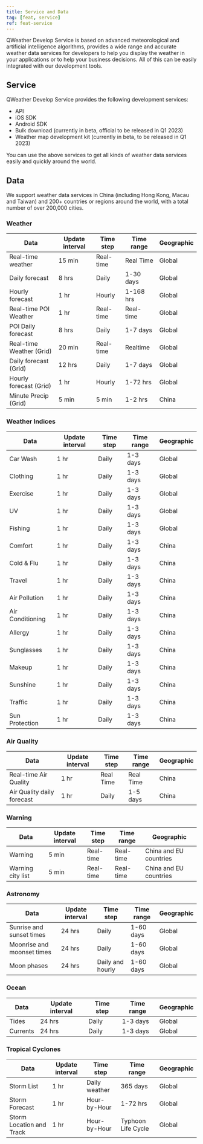 ```yaml
---
title: Service and Data
tag: [feat, service]
ref: feat-service
---
```


QWeather Develop Service is based on advanced meteorological and artificial intelligence algorithms, provides a wide range and accurate weather data services for developers to help you display the weather in your applications or to help your business decisions. All of this can be easily integrated with our development tools.

## Service

QWeather Develop Service provides the following development services:

- API
- iOS SDK
- Android SDK
- Bulk download (currently in beta, official to be released in Q1 2023)
- Weather map development kit (currently in beta, to be released in Q1 2023)

You can use the above services to get all kinds of weather data services easily and quickly around the world.

## Data

We support weather data services in China (including Hong Kong, Macau and Taiwan) and 200+ countries or regions around the world, with a total number of over 200,000 cities.

### Weather

| Data                     | Update interval | Time step | Time range | Geographic |
| ------------------------ | --------------- | --------- | ---------- | ---------- |
| Real-time weather        | 15 min          | Real-time | Real Time  | Global     |
| Daily forecast           | 8 hrs           | Daily     | 1-30 days  | Global     |
| Hourly forecast          | 1 hr            | Hourly    | 1-168 hrs  | Global     |
| Real-time POI Weather    | 1 hr            | Real-time | Real-time  | Global     |
| POI Daily forecast       | 8 hrs           | Daily     | 1-7 days   | Global     |
| Real-time Weather (Grid) | 20 min          | Real-time | Realtime   | Global      |
| Daily forecast (Grid)    | 12 hrs          | Daily     | 1-7 days   | Global      |
| Hourly forecast (Grid)   | 1 hr            | Hourly    | 1-72 hrs   | Global      |
| Minute Precip (Grid)     | 5 min           | 5 min     | 1-2 hrs    | China      |

### Weather Indices

| Data             | Update interval | Time step | Time range | Geographic |
| ---------------- | --------------- | --------- | ---------- | ---------- |
| Car Wash         | 1 hr            | Daily     | 1-3 days   | Global     |
| Clothing         | 1 hr            | Daily     | 1-3 days   | Global     |
| Exercise         | 1 hr            | Daily     | 1-3 days   | Global     |
| UV               | 1 hr            | Daily     | 1-3 days   | Global     |
| Fishing          | 1 hr            | Daily     | 1-3 days   | Global     |
| Comfort          | 1 hr            | Daily     | 1-3 days   | China      |
| Cold & Flu       | 1 hr            | Daily     | 1-3 days   | China      |
| Travel           | 1 hr            | Daily     | 1-3 days   | China      |
| Air Pollution    | 1 hr            | Daily     | 1-3 days   | China      |
| Air Conditioning | 1 hr            | Daily     | 1-3 days   | China      |
| Allergy          | 1 hr            | Daily     | 1-3 days   | China      |
| Sunglasses       | 1 hr            | Daily     | 1-3 days   | China      |
| Makeup           | 1 hr            | Daily     | 1-3 days   | China      |
| Sunshine         | 1 hr            | Daily     | 1-3 days   | China      |
| Traffic          | 1 hr            | Daily     | 1-3 days   | China      |
| Sun Protection   | 1 hr            | Daily     | 1-3 days   | China      |

### Air Quality

| Data                       | Update interval | Time step | Time range | Geographic |
| -------------------------- | --------------- | --------- | ---------- | ---------- |
| Real-time Air Quality      | 1 hr            | Real Time | Real Time  | China      |
| Air Quality daily forecast | 1 hr            | Daily     | 1-5 days   | China      |

### Warning

| Data              | Update interval | Time step | Time range | Geographic |
| ----------------- | --------------- | --------- | ---------- | ---------- |
| Warning           | 5 min           | Real-time | Real-time  | China and EU countries      |
| Warning city list | 5 min           | Real-time | Real-time  | China and EU countries      |

### Astronomy

| Data                       | Update interval | Time step        | Time range | Geographic |
| -------------------------- | --------------- | ---------------- | ---------- | ---------- |
| Sunrise and sunset times   | 24 hrs          | Daily            | 1-60 days  | Global     |
| Moonrise and moonset times | 24 hrs          | Daily            | 1-60 days  | Global     |
| Moon phases                | 24 hrs          | Daily and hourly | 1-60 days  | Global     |

### Ocean

| Data     | Update interval | Time step | Time range | Geographic |
| -------- | --------------- | --------- | ---------- | ---------- |
| Tides    | 24 hrs          | Daily     | 1-3 days   | Global     |
| Currents | 24 hrs          | Daily     | 1-3 days   | Global     |

### Tropical Cyclones

| Data                       | Update interval | Time step     | Time range         | Geographic |
| -------------------------- | --------------- | ------------- | ------------------ | ---------- |
| Storm List               | 1 hr            | Daily weather | 365 days           | Global     |
| Storm Forecast           | 1 hr            | Hour-by-Hour  | 1-72 hrs           | Global     |
| Storm Location and Track | 1 hr            | Hour-by-Hour  | Typhoon Life Cycle | Global     |


